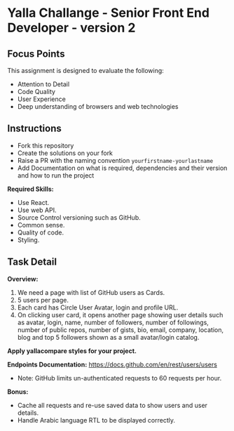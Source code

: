 # Yalla Challange - Senior Front End Developer - version 2

## Focus Points

This assignment is designed to evaluate the following:

- Attention to Detail
- Code Quality
- User Experience
- Deep understanding of browsers and web technologies

## Instructions

- Fork this repository
- Create the solutions on your fork
- Raise a PR with the naming convention `yourfirstname-yourlastname`
- Add Documentation on what is required, dependencies and their version and how to run the project

**Required Skills:**
- Use React.
- Use web API.
- Source Control versioning such as GitHub.
- Common sense.
- Quality of code.
- Styling.

## Task Detail
**Overview:**
1. We need a page with list of GitHub users as Cards.
2. 5 users per page.
3. Each card has Circle User Avatar, login and profile URL.
4. On clicking user card, it opens another page showing user details such as avatar, login, name, number of followers, number of followings, number of public repos, number of gists, bio, email, company, location, blog and top 5 followers shown as a small avatar/login catalog.

**Apply yallacompare styles for your project.**


**Endpoints Documentation:**
https://docs.github.com/en/rest/users/users 
- Note: GitHub limits un-authenticated requests to 60 requests per hour.


**Bonus:**
- Cache all requests and re-use saved data to show users and user details.
- Handle Arabic language RTL to be displayed correctly.

